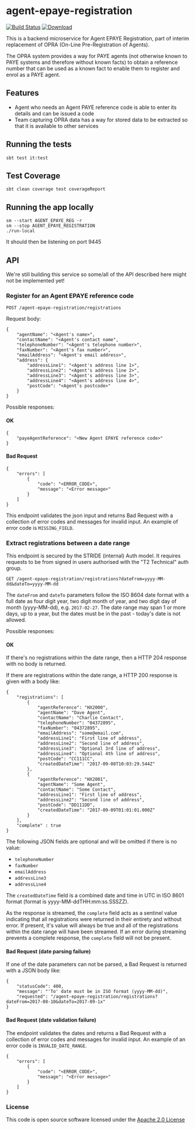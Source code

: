 # agent-epaye-registration

[![Build Status](https://travis-ci.org/hmrc/agent-epaye-registration.svg)](https://travis-ci.org/hmrc/agent-epaye-registration) [ ![Download](https://api.bintray.com/packages/hmrc/releases/agent-epaye-registration/images/download.svg) ](https://bintray.com/hmrc/releases/agent-epaye-registration/_latestVersion)

This is a backend microservice for Agent EPAYE Registration, part of interim replacement of OPRA (On-Line Pre-Registration of Agents).

The OPRA system provides a way for PAYE agents (not otherwise known to PAYE systems and therefore without known facts) to obtain a reference number that can be used as a known fact to enable them to register and enrol as a PAYE agent.
 
 ## Features
 
 - Agent who needs an Agent PAYE reference code is able to enter its details and can be issued a code
 - Team capturing OPRA data has a way for stored data to be extracted so that it is available to other services

## Running the tests

    sbt test it:test


## Test Coverage

    sbt clean coverage test coverageReport

## Running the app locally

    sm --start AGENT_EPAYE_REG -r
    sm --stop AGENT_EPAYE_REGISTRATION
    ./run-local

It should then be listening on port 9445

## API

We're still building this service so some/all of the API described here might not be implemented yet!

### Register for an Agent EPAYE reference code

    POST /agent-epaye-registration/registrations

Request body:

    {
        "agentName": "<Agent's name>",
        "contactName": "<Agent's contact name",
        "telephoneNumber": "<Agent's telephone number>",
        "faxNumber": "<Agent's fax number>",
        "emailAddress": "<Agent's email address>",
        "address": {
            "addressLine1": "<Agent's address line 1>",
            "addressLine2": "<Agent's address line 2>",
            "addressLine3": "<Agent's address line 3>",
            "addressLine4": "<Agent's address line 4>",
            "postCode": "<Agent's postcode>"
        }
    }

Possible responses:

#### OK

    {
        "payeAgentReference": "<New Agent EPAYE reference code>"
    }

#### Bad Request

    {
        "errors": [
            {
                "code": "<ERROR_CODE>",
                "message": "<Error message>"
            }
        ]
    }

This endpoint validates the json input and returns Bad Request with a collection of error codes and messages for invalid input.
An example of error code is ```MISSING_FIELD```.

### Extract registrations between a date range

This endpoint is secured by the STRIDE (internal) Auth model. It requires requests to be from signed in users authorised with the "T2 Technical" auth group.

    GET /agent-epaye-registration/registrations?dateFrom=yyyy-MM-dd&dateTo=yyyy-MM-dd

The ```dateFrom``` and ```dateTo``` parameters follow the ISO 8604 date format with a full date as four digit year, two digit
month of year, and two digit day of month (yyyy-MM-dd), e.g. ```2017-02-27```.
The date range may span 1 or more days, up to a year, but the dates must be in the past - today's date is not allowed.

Possible responses:

#### OK

If there's no registrations within the date range, then a HTTP 204 response with no body is returned.

If there are registrations within the date range, a HTTP 200 response is given with a body like:

    {
        "registrations": [
            {
                "agentReference": "HX2000",
                "agentName": "Dave Agent",
                "contactName": "Charlie Contact",
                "telephoneNumber": "04372895",
                "faxNumber": "04372895",
                "emailAddress": "some@email.com",
                "addressLine1": "First line of address",
                "addressLine2": "Second line of address",
                "addressLine3": "Optional 3rd line of address",
                "addressLine4": "Optional 4th line of address",
                "postCode": "CC111CC",
                "createdDateTime": "2017-09-08T10:03:29.544Z"
            },
            {
                "agentReference": "HX2001",
                "agentName": "Some Agent",
                "contactName": "Some Contact",
                "addressLine1": "First line of address",
                "addressLine2": "Second line of address",
                "postCode": "DD111DD",
                "createdDateTime": "2017-09-09T01:01:01.000Z"
            }
        ],
        "complete" : true
    }

The following JSON fields are optional and will be omitted if there is no value:
- ```telephoneNumber```
- ```faxNumber```
- ```emailAddress```
- ```addressLine3```
- ```addressLine4```

The ```createdDateTime``` field is a combined date and time in UTC in ISO 8601 format (format is yyyy-MM-ddTHH:mm:ss.SSSZZ).

As the response is streamed, the ```complete``` field acts as a sentinel value
indicating that all registrations were returned in their entirety and without error.
If present, it's value will always be true and all of the registrations within the date range will have been streamed.
If an error during streaming prevents a complete response, the ```complete``` field will not be present.

#### Bad Request (date parsing failure)

If one of the date parameters can not be parsed, a Bad Request is returned with a JSON body like:

    {
        "statusCode": 400,
        "message": "'To' date must be in ISO format (yyyy-MM-dd)",
        "requested": "/agent-epaye-registration/registrations?dateFrom=2017-08-10&dateTo=2017-09-1x"
    }

#### Bad Request (date validation failure)

The endpoint validates the dates and returns a Bad Request with a collection of error codes and messages for invalid input.
An example of an error code is ```INVALID_DATE_RANGE```.

    {
        "errors": [
            {
                "code": "<ERROR_CODE>",
                "message": "<Error message>"
            }
        ]
    }

### License
 

This code is open source software licensed under the [Apache 2.0 License]("http://www.apache.org/licenses/LICENSE-2.0.html")
